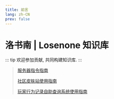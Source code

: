 ```yaml
---
title: 前言
lang: zh-CN
prev: false
---
```


# 洛书南 | Losenone 知识库

::: tip
欢迎参加贡献, 共同构建知识库.
:::

> [服务器指令指南](./server_command.md)
>
> [社区皮肤站使用指南](./skin_tutorial.md)
>
> [玩家行为记录自助查询系统使用指南](./behavior_search_guide.md)
